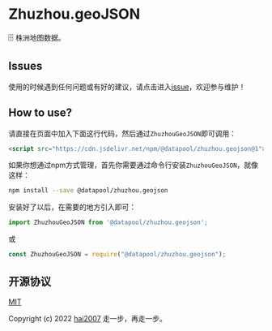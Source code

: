 # Zhuzhou.geoJSON
🗄️ 株洲地图数据。

## Issues
使用的时候遇到任何问题或有好的建议，请点击进入[issue](https://github.com/hai2007/datapool/issues)，欢迎参与维护！

## How to use?

请直接在页面中加入下面这行代码，然后通过```ZhuzhouGeoJSON```即可调用：

```html
<script src="https://cdn.jsdelivr.net/npm/@datapool/zhuzhou.geojson@1"></script>
```

如果你想通过npm方式管理，首先你需要通过命令行安装``````ZhuzhouGeoJSON``````，就像这样：

```bash
npm install --save @datapool/zhuzhou.geojson
```

安装好了以后，在需要的地方引入即可：

```js
import ZhuzhouGeoJSON from '@datapool/zhuzhou.geojson';
```

或

```js
const ZhuzhouGeoJSON = require("@datapool/zhuzhou.geojson");
```

开源协议
---------------------------------------
[MIT](https://github.com/hai2007/datapool/blob/master/LICENSE)

Copyright (c) 2022 [hai2007](https://hai2007.gitee.io/sweethome/) 走一步，再走一步。
